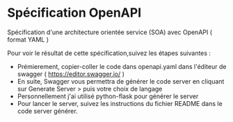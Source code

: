 # Spécification OpenAPI
Spécification d'une architecture orientée service (SOA) avec OpenAPI ( format YAML )

Pour voir le résultat de cette spécification,suivez les étapes suivantes : 

- Prémierement, copier-coller le code dans openapi.yaml dans l'éditeur de swagger ( https://editor.swagger.io/ ) 
- En suite, Swagger vous permettra de générer le code server en cliquant sur Generate Server > puis votre choix de langage 
- Personnellement j'ai utilisé python-flask pour générer le server
- Pour lancer le server, suivez les instructions du fichier README dans le code server générer. 
